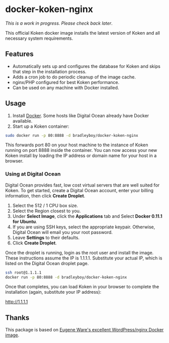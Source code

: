 # docker-koken-nginx

*This is a work in progress. Please check back later*.

This official Koken docker image installs the latest version of Koken and all necessary system requirements.

## Features

* Automatically sets up and configures the database for Koken and skips that step in the installation process.
* Adds a cron job to do periodic cleanup of the image cache.
* nginx/PHP configured for best Koken performance.
* Can be used on any machine with Docker installed.

## Usage

1. Install [Docker](https://www.docker.io/gettingstarted/#h_installation). Some hosts like Digital Ocean already have Docker available.
2. Start up a Koken container:

~~~bash
sudo docker run -p 80:8888 -d bradleyboy/docker-koken-nginx
~~~

This forwards port 80 on your host machine to the instance of Koken running on port 8888 inside the container. You can now access your new Koken install by loading the IP address or domain name for your host in a browser.

### Using at Digital Ocean

Digital Ocean provides fast, low cost virtual servers that are well suited for Koken. To get started, create a Digital Ocean account, enter your billing information, then click **Create Droplet**.

1. Select the 512 / 1 CPU box size.
2. Select the Region closest to you.
3. Under **Select Image**, click the **Applications** tab and Select **Docker 0.11.1 for Ubuntu**.
4. If you are using SSH keys, select the appropriate keypair. Otherwise, Digital Ocean will email you your root password.
5. Leave **Settings** to their defaults.
6. Click **Create Droplet**.

Once the droplet is running, login as the root user and install the image. These instructions assume the IP is 1.1.1.1. Substitute your actual IP, which is listed on the Digital Ocean droplet page.

~~~bash
ssh root@1.1.1.1
docker run -p 80:8888 -d bradleyboy/docker-koken-nginx
~~~

Once that completes, you can load Koken in your browser to complete the installation (again, substitute your IP address):

http://1.1.1.1

## Thanks

This package is based on [Eugene Ware's excellent WordPress/nginx Docker image](https://github.com/eugeneware/docker-wordpress-nginx).